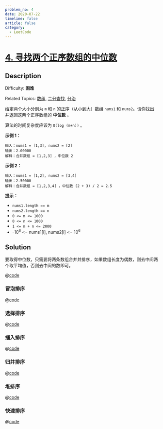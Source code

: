 ```yaml
---
problem_no: 4
date: 2020-07-22
timeline: false
article: false
category:
  - LeetCode
---
```


# [4\. 寻找两个正序数组的中位数](https://leetcode.cn/problems/median-of-two-sorted-arrays/)

## Description

Difficulty: **困难**

Related Topics: [数组](https://leetcode.cn/tag/array/), [二分查找](https://leetcode.cn/tag/binary-search/), [分治](https://leetcode.cn/tag/divide-and-conquer/)


给定两个大小分别为 `m` 和 `n` 的正序（从小到大）数组 `nums1` 和 `nums2`。请你找出并返回这两个正序数组的 **中位数** 。

算法的时间复杂度应该为 `O(log (m+n))` 。

**示例 1：**

```
输入：nums1 = [1,3], nums2 = [2]
输出：2.00000
解释：合并数组 = [1,2,3] ，中位数 2
```

**示例 2：**

```
输入：nums1 = [1,2], nums2 = [3,4]
输出：2.50000
解释：合并数组 = [1,2,3,4] ，中位数 (2 + 3) / 2 = 2.5
```

**提示：**

*   `nums1.length == m`
*   `nums2.length == n`
*   `0 <= m <= 1000`
*   `0 <= n <= 1000`
*   `1 <= m + n <= 2000`
*   -10<sup>6</sup> <= nums1[i], nums2[i] <= 10<sup>6</sup>


## Solution

要取得中位数，只需要将两条数组合并并排序，如果数组长度为偶数，则去中间两个取平均值，否则去中间的数即可。

@[code](../../../../algorithm/code/leet-code/hard/4-merge-and-sort.go)

### 冒泡排序

@[code](../../../../algorithm/code/base/sort/bubble_sort.go)

### 选择排序

@[code](../../../../algorithm/code/base/sort/select_sort.go)

### 插入排序

@[code](../../../../algorithm/code/base/sort/insert_sort.go)

### 归并排序

@[code](../../../../algorithm/code/base/sort/merge_sort.go)

### 堆排序

@[code](../../../../algorithm/code/base/sort/heap_sort.go)

### 快速排序

@[code](../../../../algorithm/code/base/sort/quick_sort.go)
